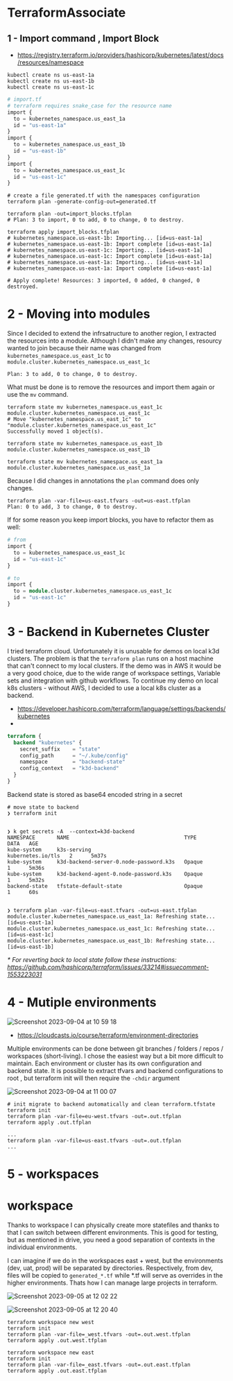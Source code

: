 # TerraformAssociate


## 1 - Import command , Import Block

- https://registry.terraform.io/providers/hashicorp/kubernetes/latest/docs/resources/namespace

```shell
kubectl create ns us-east-1a
kubectl create ns us-east-1b
kubectl create ns us-east-1c
```

```tf
# import.tf
# terraform requires snake_case for the resource name
import {
  to = kubernetes_namespace.us_east_1a
  id = "us-east-1a"
}
import {
  to = kubernetes_namespace.us_east_1b
  id = "us-east-1b"
}
import {
  to = kubernetes_namespace.us_east_1c
  id = "us-east-1c"
}
```

```shell
# create a file generated.tf with the namespaces configuration 
terraform plan -generate-config-out=generated.tf

terraform plan -out=import_blocks.tfplan
# Plan: 3 to import, 0 to add, 0 to change, 0 to destroy.

terraform apply import_blocks.tfplan
# kubernetes_namespace.us-east-1b: Importing... [id=us-east-1a]
# kubernetes_namespace.us-east-1b: Import complete [id=us-east-1a]
# kubernetes_namespace.us-east-1c: Importing... [id=us-east-1a]
# kubernetes_namespace.us-east-1c: Import complete [id=us-east-1a]
# kubernetes_namespace.us-east-1a: Importing... [id=us-east-1a]
# kubernetes_namespace.us-east-1a: Import complete [id=us-east-1a]

# Apply complete! Resources: 3 imported, 0 added, 0 changed, 0 destroyed.
```


# 2 - Moving into modules 

Since I decided to extend the infrsatructure to another region, I extracted the resources into a module. Although I didn't make any changes, resourcy wanted to join because their name was changed from `kubernetes_namespace.us_east_1c` to `module.cluster.kubernetes_namespace.us_east_1c`

```shell
Plan: 3 to add, 0 to change, 0 to destroy.
``` 
What must be done is to remove the resources and import them again or use the `mv` command.

```shell
terraform state mv kubernetes_namespace.us_east_1c module.cluster.kubernetes_namespace.us_east_1c
# Move "kubernetes_namespace.us_east_1c" to "module.cluster.kubernetes_namespace.us_east_1c"
Successfully moved 1 object(s).

terraform state mv kubernetes_namespace.us_east_1b module.cluster.kubernetes_namespace.us_east_1b

terraform state mv kubernetes_namespace.us_east_1a module.cluster.kubernetes_namespace.us_east_1a
```

Because I did changes in annotations the `plan` command does only changes.

```shell
terraform plan -var-file=us-east.tfvars -out=us-east.tfplan
Plan: 0 to add, 3 to change, 0 to destroy.
```

If for some reason you keep import blocks, you have to refactor them as well:
```tf
# from
import {
  to = kubernetes_namespace.us_east_1c
  id = "us-east-1c"
}

# to
import {
  to = module.cluster.kubernetes_namespace.us_east_1c
  id = "us-east-1c"
}
```

# 3 - Backend in Kubernetes Cluster
I tried terraform cloud. Unfortunately it is unusable for demos on local k3d clusters. The problem is that the `terraform plan` 
runs on a host machine that can't connect to my local clusters.  If the demo was in AWS it would be a very good choice, due to 
the wide range of workspace settings, Variable sets and integration with github workflows.
To continue my demo on local k8s clusters - without AWS, I decided to use a local k8s cluster as a backend.

- https://developer.hashicorp.com/terraform/language/settings/backends/kubernetes
- 
```tf
terraform {
  backend "kubernetes" {
    secret_suffix    = "state"
    config_path      = "~/.kube/config"
    namespace        = "backend-state"
    config_context   = "k3d-backend"
  }
}
```

Backend state is stored as base64 encoded string in a secret
```shell
# move state to backend
❯ terraform init 


❯ k get secrets -A  --context=k3d-backend
NAMESPACE       NAME                                     TYPE                DATA   AGE
kube-system     k3s-serving                              kubernetes.io/tls   2      5m37s
kube-system     k3d-backend-server-0.node-password.k3s   Opaque              1      5m36s
kube-system     k3d-backend-agent-0.node-password.k3s    Opaque              1      5m32s
backend-state   tfstate-default-state                    Opaque              1      60s


❯ terraform plan -var-file=us-east.tfvars -out=us-east.tfplan
module.cluster.kubernetes_namespace.us_east_1a: Refreshing state... [id=us-east-1a]
module.cluster.kubernetes_namespace.us_east_1c: Refreshing state... [id=us-east-1c]
module.cluster.kubernetes_namespace.us_east_1b: Refreshing state... [id=us-east-1b]
```

_* For reverting back to local state follow these instructions: https://github.com/hashicorp/terraform/issues/33214#issuecomment-1553223031_ 


# 4 - Mutiple environments

![Screenshot 2023-09-04 at 10 59 18](https://github.com/kuritka/_helper/assets/7195836/839ca7ba-d2f4-4b93-b2e8-bd5042a02404)

- https://cloudcasts.io/course/terraform/environment-directories

Multiple environments can be done between git branches / folders / repos / workspaces (short-living). I chose the easiest way but a bit more difficult to maintain. Each environment or cluster has its own configuration and backend state. It is possible to extract tfvars and backend configurations to root , but terraform init will then require the `-chdir` argument

![Screenshot 2023-09-04 at 11 00 07](https://github.com/kuritka/_helper/assets/7195836/6057763c-8beb-493c-a141-4939130cc628)


```shell
# init migrate to backend automatically and clean terraform.tfstate
terraform init 
terraform plan -var-file=eu-west.tfvars -out=.out.tfplan
terraform apply .out.tfplan

...
terraform plan -var-file=us-east.tfvars -out=.out.tfplan
...
```

# 5 - workspaces

# workspace
Thanks to workspace I can physically create more statefiles and thanks to that I can switch between different environments. This is good for testing, but as mentioned in drive, you need a good separation of contexts in the individual environments.

I can imagine if we do in the workspaces east + west, but the environments (dev, uat, prod) will be separated by directories. Respectively, from dev, files will be copied to `generated_*.tf` while *.tf will serve as overrides in the higher environments. Thats how I can manage large projects in terraform.

![Screenshot 2023-09-05 at 12 02 22](https://github.com/kuritka/_helper/assets/7195836/63f436eb-acf0-49bf-b320-5dbb7d69f9ac)

![Screenshot 2023-09-05 at 12 20 40](https://github.com/kuritka/_helper/assets/7195836/ad7427b8-9a87-4303-b870-da880623b65c)

```shell
terraform workspace new west
terraform init
terraform plan -var-file=_west.tfvars -out=.out.west.tfplan
terraform apply .out.west.tfplan 

terraform workspace new east
terraform init
terraform plan -var-file=_east.tfvars -out=.out.east.tfplan
terraform apply .out.east.tfplan 
```

